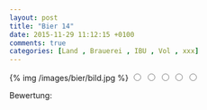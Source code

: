 ```yaml
---
layout: post
title: "Bier 14"
date: 2015-11-29 11:12:15 +0100
comments: true
categories: [Land , Brauerei , IBU , Vol , xxx]
---
```


{% img /images/bier/bild.jpg %}
<span class="star-rating">
<input type="radio" name="rating_14" value="1"><i></i>
<input type="radio" name="rating_14" value="2"><i></i>
<input type="radio" name="rating_14" value="3"><i></i>
<input type="radio" name="rating_14" value="4"><i></i>
<input type="radio" name="rating_14" value="5"><i></i>
</span>
<div class="fa fa-users"> Bewertung: <span id="avgRating_14"></span></div>
<div id="rated_14"></div>
